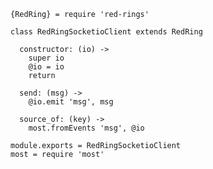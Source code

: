    {RedRing} = require 'red-rings'

    class RedRingSocketioClient extends RedRing

      constructor: (io) ->
        super io
        @io = io
        return

      send: (msg) ->
        @io.emit 'msg', msg

      source_of: (key) ->
        most.fromEvents 'msg', @io

    module.exports = RedRingSocketioClient
    most = require 'most'

